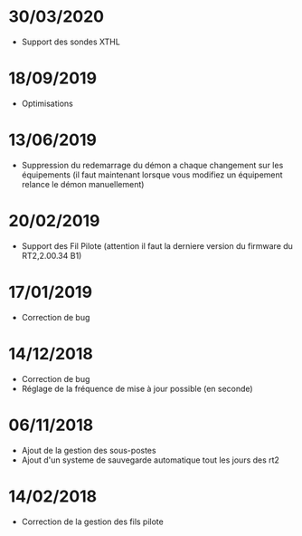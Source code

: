 # 30/03/2020

- Support des sondes XTHL

# 18/09/2019

- Optimisations

# 13/06/2019

- Suppression du redemarrage du démon a chaque changement sur les équipements (il faut maintenant lorsque vous modifiez un équipement relance le démon manuellement)

# 20/02/2019

- Support des Fil Pilote (attention il faut la derniere version du firmware du RT2,2.00.34 B1)

# 17/01/2019

- Correction de bug

# 14/12/2018

- Correction de bug
- Réglage de la fréquence de mise à jour possible (en seconde)

# 06/11/2018

- Ajout de la gestion des sous-postes
- Ajout d'un systeme de sauvegarde automatique tout les jours des rt2

# 14/02/2018

- Correction de la gestion des fils pilote
